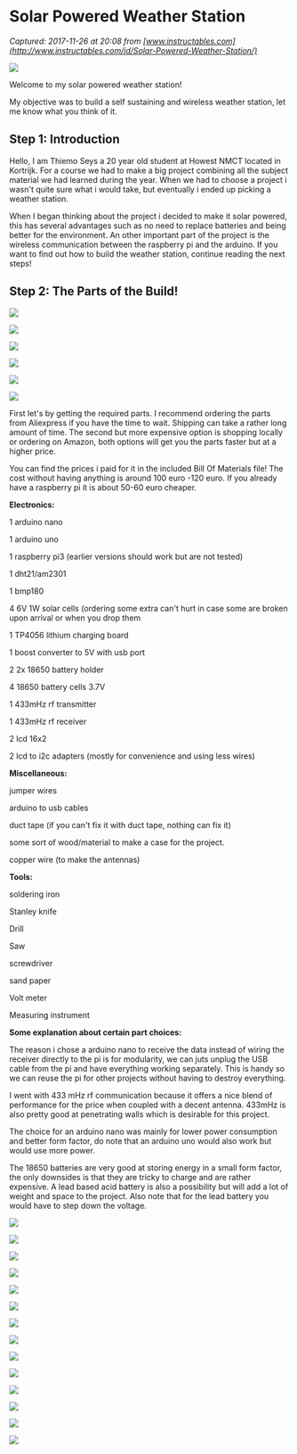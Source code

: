 # Solar Powered Weather Station

_Captured: 2017-11-26 at 20:08 from [www.instructables.com](http://www.instructables.com/id/Solar-Powered-Weather-Station/)_

![](https://cdn.instructables.com/FZO/KRJZ/J3YQAM2H/FZOKRJZJ3YQAM2H.MEDIUM.jpg)

Welcome to my solar powered weather station!

My objective was to build a self sustaining and wireless weather station, let me know what you think of it.

## Step 1: Introduction

Hello, I am Thiemo Seys a 20 year old student at Howest NMCT located in Kortrijk. For a course we had to make a big project combining all the subject material we had learned during the year. When we had to choose a project i wasn't quite sure what i would take, but eventually i ended up picking a weather station.

When I began thinking about the project i decided to make it solar powered, this has several advantages such as no need to replace batteries and being better for the environment. An other important part of the project is the wireless communication between the raspberry pi and the arduino. If you want to find out how to build the weather station, continue reading the next steps!

## Step 2: The Parts of the Build!

![](https://cdn.instructables.com/FF3/3BG0/J3YQAMBF/FF33BG0J3YQAMBF.MEDIUM.jpg)

![](https://cdn.instructables.com/FOM/EUGX/J3YQAMCQ/FOMEUGXJ3YQAMCQ.SMALL.jpg)

![](https://cdn.instructables.com/FVJ/W525/J3YQAMDV/FVJW525J3YQAMDV.MEDIUM.jpg)

![](https://cdn.instructables.com/FBU/WR0Y/J3YQAMF7/FBUWR0YJ3YQAMF7.SMALL.jpg)

![](https://cdn.instructables.com/F3L/GI15/J3YQAMGI/F3LGI15J3YQAMGI.SMALL.jpg)

![](https://cdn.instructables.com/F11/I8DL/J3YQAMHX/F11I8DLJ3YQAMHX.SMALL.jpg)

First let's by getting the required parts. I recommend ordering the parts from Aliexpress if you have the time to wait. Shipping can take a rather long amount of time. The second but more expensive option is shopping locally or ordering on Amazon, both options will get you the parts faster but at a higher price.

You can find the prices i paid for it in the included Bill Of Materials file! The cost without having anything is around 100 euro -120 euro. If you already have a raspberry pi it is about 50-60 euro cheaper.

**Electronics:**

1 arduino nano

1 arduino uno

1 raspberry pi3 (earlier versions should work but are not tested)

1 dht21/am2301

1 bmp180

4 6V 1W solar cells (ordering some extra can't hurt in case some are broken upon arrival or when you drop them

1 TP4056 lithium charging board

1 boost converter to 5V with usb port

2 2x 18650 battery holder

4 18650 battery cells 3.7V

1 433mHz rf transmitter

1 433mHz rf receiver

2 lcd 16x2

2 lcd to i2c adapters (mostly for convenience and using less wires)

**Miscellaneous:**

jumper wires

arduino to usb cables

duct tape (if you can't fix it with duct tape, nothing can fix it)

some sort of wood/material to make a case for the project.

copper wire (to make the antennas)

**Tools:**

soldering iron

Stanley knife

Drill

Saw

screwdriver

sand paper

Volt meter

Measuring instrument

**Some explanation about certain part choices:**

The reason i chose a arduino nano to receive the data instead of wiring the receiver directly to the pi is for modularity, we can juts unplug the USB cable from the pi and have everything working separately. This is handy so we can reuse the pi for other projects without having to destroy everything.

I went with 433 mHz rf communication because it offers a nice blend of performance for the price when coupled with a decent antenna. 433mHz is also pretty good at penetrating walls which is desirable for this project.

The choice for an arduino nano was mainly for lower power consumption and better form factor, do note that an arduino uno would also work but would use more power.

The 18650 batteries are very good at storing energy in a small form factor, the only downsides is that they are tricky to charge and are rather expensive. A lead based acid battery is also a possibility but will add a lot of weight and space to the project. Also note that for the lead battery you would have to step down the voltage.

![](https://cdn.instructables.com/FFP/6E98/J3YQAMUC/FFP6E98J3YQAMUC.MEDIUM.jpg)

![](https://cdn.instructables.com/FVX/7BX7/J3YQAMX6/FVX7BX7J3YQAMX6.SMALL.jpg)

![](https://cdn.instructables.com/FGC/3DCI/J3YQAMZP/FGC3DCIJ3YQAMZP.SMALL.jpg)

![](https://cdn.instructables.com/FZU/U865/J3YQAO3G/FZUU865J3YQAO3G.MEDIUM.jpg)

![](https://cdn.instructables.com/FQH/P9OH/J3YQAO65/FQHP9OHJ3YQAO65.SMALL.jpg)

![](https://cdn.instructables.com/FO4/HZBY/J3YQAOBA/FO4HZBYJ3YQAOBA.SMALL.jpg)

![](https://cdn.instructables.com/FFD/BHXW/J3YQAOW7/FFDBHXWJ3YQAOW7.MEDIUM.jpg)

![](https://cdn.instructables.com/FQA/HFFB/J3YQAP3G/FQAHFFBJ3YQAP3G.SMALL.jpg)

![](https://cdn.instructables.com/FIT/9WRF/J3YQAPC1/FIT9WRFJ3YQAPC1.SMALL.jpg)

![](https://cdn.instructables.com/FW2/89YW/J3YQARET/FW289YWJ3YQARET.MEDIUM.jpg)

![](https://cdn.instructables.com/F9N/PMS2/J3YQARGG/F9NPMS2J3YQARGG.SMALL.jpg)

![](https://cdn.instructables.com/FI8/K8DD/J3YQAPPT/FI8K8DDJ3YQAPPT.MEDIUM.jpg)

![](https://cdn.instructables.com/FZU/AMLW/J3YQAPU3/FZUAMLWJ3YQAPU3.MEDIUM.jpg)

![](https://cdn.instructables.com/FGH/JL8S/J3YQAQME/FGHJL8SJ3YQAQME.MEDIUM.jpg)
